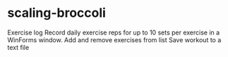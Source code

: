 # scaling-broccoli
Exercise log
Record daily exercise reps for up to 10 sets per exercise in a WinForms window.
Add and remove exercises from list
Save workout to a text file
